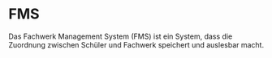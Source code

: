 # FMS
Das Fachwerk Management System (FMS) ist ein System, dass die Zuordnung zwischen Schüler und Fachwerk speichert und auslesbar macht.
